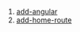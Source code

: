 1. [add-angular](https://github.com/Atekon/workshop-fe-seium18/compare/master...add-angular)
2. [add-home-route](https://github.com/Atekon/workshop-fe-seium18/compare/add-angular...add-home-route)
